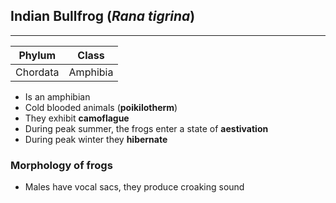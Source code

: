 
## Indian Bullfrog (*Rana tigrina*)
---

| Phylum   | Class    |
| -------- | -------- |
| Chordata | Amphibia |
- Is an amphibian
- Cold blooded animals (**poikilotherm**)
- They exhibit **camoflague** 
- During peak summer, the frogs  enter a state of **aestivation**
- During peak winter they **hibernate**

### Morphology of frogs
- Males have vocal sacs, they produce croaking sound

